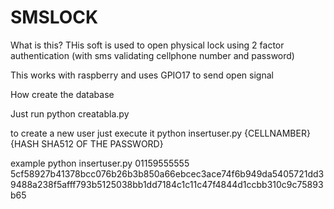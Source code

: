 # SMSLOCK
What is this?
THis soft is used to open physical lock using 2 factor authentication (with sms validating cellphone number and password)

This works with raspberry and uses GPIO17 to send open signal

How create the database

Just run 
python creatabla.py

to create a new user just  execute it
python insertuser.py {CELLNAMBER} {HASH SHA512 OF THE PASSWORD}

example
python insertuser.py 01159555555 5cf58927b41378bcc076b26b3b850a66ebcec3ace74f6b949da5405721dd39488a238f5afff793b5125038bb1dd7184c1c11c47f4844d1ccbb310c9c75893b65


